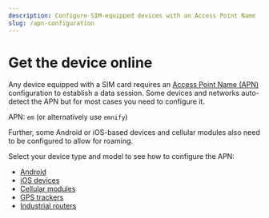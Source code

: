 ```yaml
---
description: Configure SIM-equipped devices with an Access Point Name (APN)
slug: /apn-configuration
---
```


# Get the device online

Any device equipped with a SIM card requires an [Access Point Name (APN)](/glossary#apn) configuration to establish a data session.
Some devices and networks auto-detect the APN but for most cases you need to configure it.

APN: `em` (or alternatively use `emnify`)

Further, some Android or iOS-based devices and cellular modules also need to be configured to allow for roaming.

Select your device type and model to see how to configure the APN:

- [Android](/quickstart/devices/android)
- [iOS devices](/quickstart/devices/ios-devices)
- [Cellular modules](/quickstart/devices/cellular-modules)
- [GPS trackers](/quickstart/devices/gps-trackers)
- [Industrial routers](/quickstart/devices/industrial-routers)
